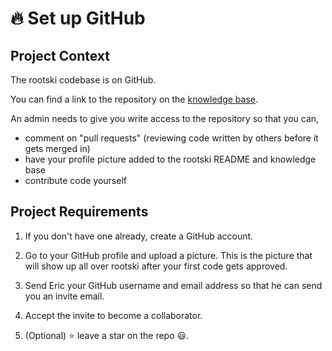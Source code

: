 # 🔥 Set up GitHub

## Project Context

The rootski codebase is on GitHub.

You can find a link to the repository on the [knowledge base](https://docs.rootski.io/).

An admin needs to give you write access to the repository so that you can,

- comment on "pull requests" (reviewing code written by others before it gets merged in)
- have your profile picture added to the rootski README and knowledge base
- contribute code yourself

## Project Requirements

1. If you don't have one already, create a GitHub account.

2. Go to your GitHub profile and upload a picture. This is the picture that will show
   up all over rootski after your first code gets approved.

3. Send Eric your GitHub username and email address so that he can send you an invite email.

4. Accept the invite to become a collaborator.

5. (Optional) ⭐️ leave a star on the repo 😃.

